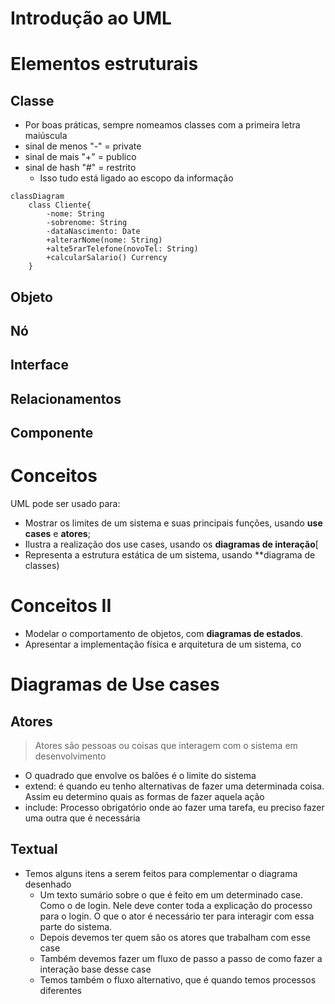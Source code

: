 # Introdução ao UML
# Elementos estruturais
## Classe
- Por boas práticas, sempre nomeamos classes com a primeira letra maiúscula
- sinal de menos "-" = private
- sinal de mais "+" = publico
- sinal de hash "#" = restrito
	- Isso tudo está ligado ao escopo da informação

```mermaid
classDiagram
	class Cliente{
		-nome: String
		-sobrenome: String
		-dataNascimento: Date
		+alterarNome(nome: String)
		+alte5rarTelefone(novoTel: String)
		+calcularSalario() Currency
	}
```
## Objeto
## Nó
## Interface
## Relacionamentos
## Componente
# Conceitos
UML pode ser usado para:
- Mostrar os limites de um sistema e suas principais funções, usando **use cases** e **atores**;
- Ilustra a realização dos use cases, usando os **diagramas de interação**[
- Representa a estrutura estática de um sistema, usando **diagrama de classes)
# Conceitos II
- Modelar o comportamento de objetos, com **diagramas de estados**.
- Apresentar a implementação física e arquitetura de um sistema, co

# Diagramas de Use cases
## Atores
> Atores são pessoas ou coisas que interagem com o sistema em desenvolvimento

- O quadrado que envolve os balões é o limite do sistema
- extend: é quando eu tenho alternativas de fazer uma determinada coisa. Assim eu determino quais as formas de fazer aquela ação
- include: Processo obrigatório onde ao fazer uma tarefa, eu preciso fazer uma outra que é necessária
## Textual
- Temos alguns itens a serem feitos para complementar o diagrama desenhado
	- Um texto sumário sobre o que é feito em um determinado case. Como o de login. Nele deve conter toda a explicação do processo para o login. O que o ator é necessário ter para interagir com essa parte do sistema. 
	- Depois devemos ter quem são os atores que trabalham com esse case
	- Também devemos fazer um fluxo de passo a passo de como fazer a interação base desse case
	- Temos também o fluxo alternativo, que é quando temos processos diferentes 



